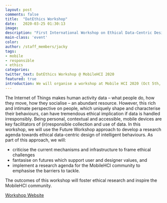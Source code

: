 ```yaml
---
layout: post
comments: false
title:  "DatEthics Workshop"
date:   2020-03-25 01:30:13
image:
description: "First International Workshop on Ethical Data-Centric Design of Intelligent Behaviour"
main-class: 'event'
color:
author: /staff_members/jacky
tags:
- mobile
- responsible
- ethics
categories:
twitter_text: DatEthics Workshop @ MobileHCI 2020
featured: true
introduction: We will organise a workshop at Mobile HCI 2020 (Oct 5th, Oldenburg, Germany) to discuss how mobile devices can contribute to addressing ethical issues around data-centric design.
---
```


The Internet of Things makes human activity data – what people do, how they move, how they socialise – an abundant resource. However, this rich and intimate perspective on people, which uniquely shape and characterise their behaviours, can have tremendous ethical implication if data is handled irresponsibly. Being personal, contextual and accessible, mobile devices are key facilitators of (ir)responsible collection and use of data. In this workshop, we will use the Future Workshop approach to develop a research agenda towards ethical data-centric design of intelligent behaviours. As part of this approach, we will:

* criticise the current mechanisms and infrastructure to frame ethical challenges
* fantasise on futures which support user and designer values, and
* implement a research agenda for the MobileHCI community to emphasise the barriers to tackle.

The outcomes of this workshop will foster ethical research and inspire the MobileHCI community.

[Workshop Website](https://mobilehci-2020.datacentricdesign.org)
